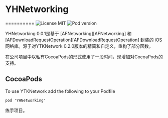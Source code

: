 # YHNetworking
==========
![License MIT](https://go-shields.herokuapp.com/license-MIT-blue.png)
![Pod version](http://img.shields.io/cocoapods/v/YHNetworking.svg?style=flat)

YHNetworking 0.0.1是基于 [AFNetworking][AFNetworking] 和 [AFDownloadRequestOperation][AFDownloadRequestOperation] 封装的 iOS网络库。源于对YTKNetwork 0.2.0版本的精简和自定义，重构了部分函数。

在公司项目中以私有CocoaPods的形式使用了一段时间，现增加对CocoaPods的支持。

## CocoaPods
To use YTKNetwork add the following to your Podfile

    pod 'YHNetworking'

练手项目。
